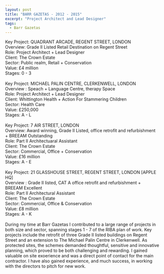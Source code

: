 ```yaml
---
layout: post
title: "BARR GAZETAS - 2012 - 2015"
excerpt: "Project Architect and Lead Designer"
tags:
  - Barr Gazetas
---
```


Key Project: QUADRANT ARCADE, REGENT STREET, LONDON<br>
Overview: Grade II Listed Retail Destination on Regent Street<br>
Role: Project Architect + Lead Designer<br>
Client: The Crown Estate<br>
Sector: Public realm, Retail + Conservation<br>
Value: £4 million<br>
Stages: 0 - 3<br>
<br>
Key Project: MICHAEL PALIN CENTRE, CLERKENWELL, LONDON<br>
Overview : Speach + Language Centre, therapy Space<br>
Role: Project Architect + Lead Designer<br>
Client: Whittington Health + Action For Stammering Children<br>
Sector: Health Care<br>
Value: £250,000<br>
Stages: A - L<br>
<br>
Key Project: 7 AIR STREET, LONDON<br>
Overview: Award winning, Grade II Listed, office retrofit and refurbishment + BREEAM Outstanding<br>
Role: Part II Architectuaral Assistant<br>
Client: The Crown Estate<br>
Sector: Commercial, Office + Conservation<br>
Value: £16 million<br>
Stages: A - E<br>
<br>
Key Project: 21 GLASSHOUSE STREET, REGENT STREET, LONDON [APPLE HQ]<br>
Overview : Grade II listed, CAT A office retrofit and refurbishment + BREEAM Excellent<br>
Role: Part II Architectural Assistant<br>
Client: The Crown Estate<br>
Sector: Commercial, Office & Conservation<br>
Value: £8 million<br>
Stages: A - K<br>
<br>
During my time at Barr Gazetas I contributed to a large range of projects in both size and sector, spanning stages 1 - 7 of the RIBA plan of work. Key projects include the retrofit of three Grade II listed buildings on Regent Street and an extension to The Michael Palin Centre in Clerkenwell. As protected sites, the schemes demanded thoughtful, sensitive and innovative planning, which proved to be both challenging and rewarding. I gained valuable on site exoerience and was a direct point of contact for the main contractor. I have also gained experience, and much success, in working with the directors to pitch for new work.

